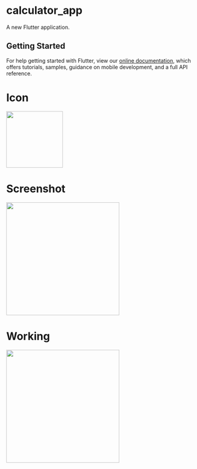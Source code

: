 # calculator_app

A new Flutter application.

## Getting Started

For help getting started with Flutter, view our
[online documentation](https://flutter.dev/docs), which offers tutorials,
samples, guidance on mobile development, and a full API reference.

# Icon

<img src="https://user-images.githubusercontent.com/73339220/99904805-2e44d180-2cef-11eb-84ee-7a8ff2f19c64.jpg" width=150 />

# Screenshot

<img src="https://user-images.githubusercontent.com/73339220/99904816-40267480-2cef-11eb-912f-fa0fa70a5754.jpg" width=300 />

# Working

<img src="https://user-images.githubusercontent.com/73339220/99904884-a7442900-2cef-11eb-96a5-1178365fccac.gif" width=300 />